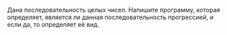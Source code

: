 Дана последовательность целых чисел. Напишите программу, которая определяет, является ли данная последовательность прогрессией, и если да, то определяет её вид.

